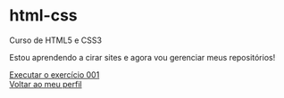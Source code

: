 # html-css
 Curso de HTML5 e CSS3

 Estou aprendendo a cirar sites e agora vou gerenciar meus repositórios!

 <a href= "https://amorimsf.github.io/html-css/exercicios/ex001/index.html" target=_blank rel= external>Executar o exercício 001
 <br>
 <a href= "https://github.com/amorimsf" target=_blank>Voltar ao meu perfil
 
 
                     
